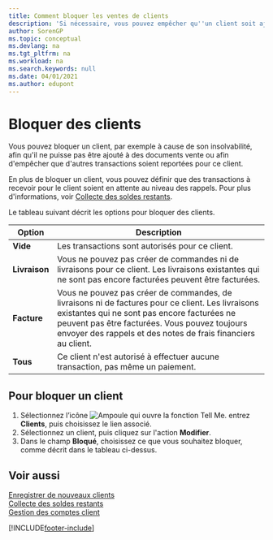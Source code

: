 ```yaml
---
title: Comment bloquer les ventes de clients
description: 'Si nécessaire, vous pouvez empêcher qu''un client soit ajouté aux documents de vente et d''autres transactions de vente.'
author: SorenGP
ms.topic: conceptual
ms.devlang: na
ms.tgt_pltfrm: na
ms.workload: na
ms.search.keywords: null
ms.date: 04/01/2021
ms.author: edupont
---
```

# <a name="block-customers"></a>Bloquer des clients
Vous pouvez bloquer un client, par exemple à cause de son insolvabilité, afin qu'il ne puisse pas être ajouté à des documents vente ou afin d'empêcher que d'autres transactions soient reportées pour ce client.

En plus de bloquer un client, vous pouvez définir que des transactions à recevoir pour le client soient en attente au niveau des rappels. Pour plus d'informations, voir [Collecte des soldes restants](receivables-collect-outstanding-balances.md).   

Le tableau suivant décrit les options pour bloquer des clients.  

|Option|Description|  
|--------------------|------------|  
|**Vide**|Les transactions sont autorisés pour ce client.|
|**Livraison**|Vous ne pouvez pas créer de commandes ni de livraisons pour ce client. Les livraisons existantes qui ne sont pas encore facturées peuvent être facturées.|  
|**Facture**|Vous ne pouvez pas créer de commandes, de livraisons ni de factures pour ce client. Les livraisons existantes qui ne sont pas encore facturées ne peuvent pas être facturées. Vous pouvez toujours envoyer des rappels et des notes de frais financiers au client.|  
|**Tous**|Ce client n'est autorisé à effectuer aucune transaction, pas même un paiement.|  

## <a name="to-block-a-customer"></a>Pour bloquer un client
1. Sélectionnez l’icône ![Ampoule qui ouvre la fonction Tell Me.](media/ui-search/search_small.png "Dites-moi ce que vous voulez faire") entrez **Clients**, puis choisissez le lien associé.
2. Sélectionnez un client, puis cliquez sur l'action **Modifier**.
3. Dans le champ **Bloqué**, choisissez ce que vous souhaitez bloquer, comme décrit dans le tableau ci-dessus.

## <a name="see-also"></a>Voir aussi
[Enregistrer de nouveaux clients](sales-how-register-new-customers.md)  
[Collecte des soldes restants](receivables-collect-outstanding-balances.md)  
[Gestion des comptes client](receivables-manage-receivables.md)  


[!INCLUDE[footer-include](includes/footer-banner.md)]
